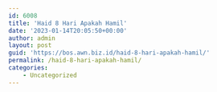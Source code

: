```yaml
---
id: 6008
title: 'Haid 8 Hari Apakah Hamil'
date: '2023-01-14T20:05:50+00:00'
author: admin
layout: post
guid: 'https://bos.awn.biz.id/haid-8-hari-apakah-hamil/'
permalink: /haid-8-hari-apakah-hamil/
categories:
    - Uncategorized
---
```


